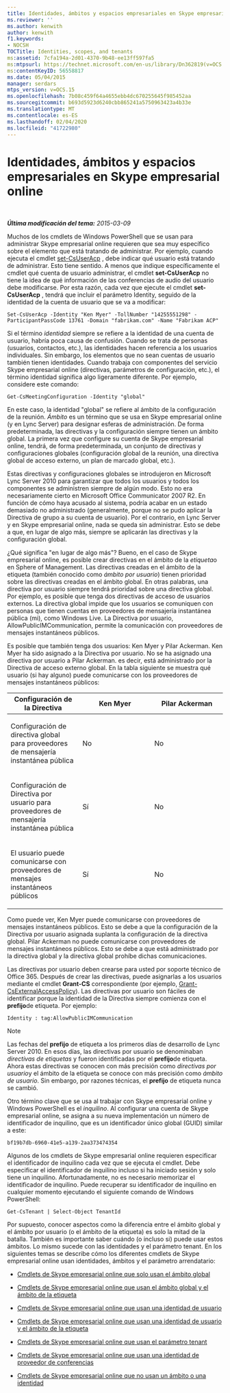 ```yaml
---
title: Identidades, ámbitos y espacios empresariales en Skype empresarial online
ms.reviewer: ''
ms.author: kenwith
author: kenwith
f1.keywords:
- NOCSH
TOCTitle: Identities, scopes, and tenants
ms:assetid: 7cfa194a-2d01-4370-9b48-ee13ff597fa5
ms:mtpsurl: https://technet.microsoft.com/en-us/library/Dn362819(v=OCS.15)
ms:contentKeyID: 56558817
ms.date: 05/04/2015
manager: serdars
mtps_version: v=OCS.15
ms.openlocfilehash: 7b08c459f64a4655ebb4dc670255645f985452aa
ms.sourcegitcommit: b693d5923d6240cbb865241a5750963423a4b33e
ms.translationtype: MT
ms.contentlocale: es-ES
ms.lasthandoff: 02/04/2020
ms.locfileid: "41722980"
---
```

<div data-xmlns="http://www.w3.org/1999/xhtml">

<div class="topic" data-xmlns="http://www.w3.org/1999/xhtml" data-msxsl="urn:schemas-microsoft-com:xslt" data-cs="http://msdn.microsoft.com/en-us/">

<div data-asp="http://msdn2.microsoft.com/asp">

# <a name="identities-scopes-and-tenants-in-skype-for-business-online"></a>Identidades, ámbitos y espacios empresariales en Skype empresarial online

</div>

<div id="mainSection">

<div id="mainBody">

<span> </span>

_**Última modificación del tema:** 2015-03-09_

Muchos de los cmdlets de Windows PowerShell que se usan para administrar Skype empresarial online requieren que sea muy específico sobre el elemento que está tratando de administrar. Por ejemplo, cuando ejecuta el cmdlet [set-CsUserAcp](https://docs.microsoft.com/powershell/module/skype/Set-CsUserAcp) , debe indicar qué usuario está tratando de administrar. Esto tiene sentido. A menos que indique específicamente el cmdlet qué cuenta de usuario administrar, el cmdlet **set-CsUserAcp** no tiene la idea de qué información de las conferencias de audio del usuario debe modificarse. Por esta razón, cada vez que ejecute el cmdlet **set-CsUserAcp** , tendrá que incluir el parámetro Identity, seguido de la identidad de la cuenta de usuario que se va a modificar:

    Set-CsUserAcp -Identity "Ken Myer" -TollNumber "14255551298" -ParticipantPassCode 13761 -Domain "fabrikam.com" -Name "Fabrikam ACP"

Si el término *identidad* siempre se refiere a la identidad de una cuenta de usuario, habría poca causa de confusión. Cuando se trata de personas (usuarios, contactos, etc.), las identidades hacen referencia a los usuarios individuales. Sin embargo, los elementos que no sean cuentas de usuario también tienen identidades. Cuando trabaja con componentes del servicio Skype empresarial online (directivas, parámetros de configuración, etc.), el término identidad significa algo ligeramente diferente. Por ejemplo, considere este comando:

    Get-CsMeetingConfiguration -Identity "global"

En este caso, la identidad "global" se refiere al ámbito de la configuración de la reunión. *Ámbito* es un término que se usa en Skype empresarial online (y en Lync Server) para designar esferas de administración. De forma predeterminada, las directivas y la configuración siempre tienen un ámbito global. La primera vez que configure su cuenta de Skype empresarial online, tendrá, de forma predeterminada, un conjunto de directivas y configuraciones globales (configuración global de la reunión, una directiva global de acceso externo, un plan de marcado global, etc.).

Estas directivas y configuraciones globales se introdujeron en Microsoft Lync Server 2010 para garantizar que todos los usuarios y todos los componentes se administren siempre de algún modo. Esto no era necesariamente cierto en Microsoft Office Communicator 2007 R2. En función de cómo haya acusado al sistema, podría acabar en un estado demasiado no administrado (generalmente, porque no se pudo aplicar la Directiva de grupo a su cuenta de usuario). Por el contrario, en Lync Server y en Skype empresarial online, nada se queda sin administrar. Esto se debe a que, en lugar de algo más, siempre se aplicarán las directivas y la configuración global.

¿Qué significa "en lugar de algo más"? Bueno, en el caso de Skype empresarial online, es posible crear directivas en el ámbito de la *etiqueta*o en Sphere of Management. Las directivas creadas en el ámbito de la etiqueta (también conocido como *ámbito por usuario*) tienen prioridad sobre las directivas creadas en el ámbito global. En otras palabras, una directiva por usuario siempre tendrá prioridad sobre una directiva global. Por ejemplo, es posible que tenga dos directivas de acceso de usuarios externos. La directiva global impide que los usuarios se comuniquen con personas que tienen cuentas en proveedores de mensajería instantánea pública (mi), como Windows Live. La Directiva por usuario, AllowPublicIMCommunication, permite la comunicación con proveedores de mensajes instantáneos públicos.

Es posible que también tenga dos usuarios: Ken Myer y Pilar Ackerman. Ken Myer ha sido asignado a la Directiva por usuario. No se ha asignado una directiva por usuario a Pilar Ackerman. es decir, está administrado por la Directiva de acceso externo global. En la tabla siguiente se muestra qué usuario (si hay alguno) puede comunicarse con los proveedores de mensajes instantáneos públicos:


<table>
<colgroup>
<col style="width: 33%" />
<col style="width: 33%" />
<col style="width: 33%" />
</colgroup>
<thead>
<tr class="header">
<th>Configuración de la Directiva</th>
<th>Ken Myer</th>
<th>Pilar Ackerman</th>
</tr>
</thead>
<tbody>
<tr class="odd">
<td><p>Configuración de directiva global para proveedores de mensajería instantánea pública</p></td>
<td><p>No</p></td>
<td><p>No</p></td>
</tr>
<tr class="even">
<td><p>Configuración de Directiva por usuario para proveedores de mensajería instantánea pública</p></td>
<td><p>Sí</p></td>
<td><p>No</p></td>
</tr>
<tr class="odd">
<td><p>El usuario puede comunicarse con proveedores de mensajes instantáneos públicos</p></td>
<td><p>Sí</p></td>
<td><p>No</p></td>
</tr>
</tbody>
</table>


Como puede ver, Ken Myer puede comunicarse con proveedores de mensajes instantáneos públicos. Esto se debe a que la configuración de la Directiva por usuario asignada suplanta la configuración de la directiva global. Pilar Ackerman no puede comunicarse con proveedores de mensajes instantáneos públicos. Esto se debe a que está administrado por la directiva global y la directiva global prohíbe dichas comunicaciones.

Las directivas por usuario deben crearse para usted por soporte técnico de Office 365. Después de crear las directivas, puede asignarlas a los usuarios mediante el cmdlet **Grant-CS** correspondiente (por ejemplo, [Grant-CsExternalAccessPolicy](https://docs.microsoft.com/powershell/module/skype/Grant-CsExternalAccessPolicy)). Las directivas por usuario son fáciles de identificar porque la identidad de la Directiva siempre comienza con el **prefijo**de etiqueta. Por ejemplo:

    Identity : tag:AllowPublicIMCommunication

<div>


> [!NOTE]  
> Las fechas del <STRONG>prefijo</STRONG> de etiqueta a los primeros días de desarrollo de Lync Server 2010. En esos días, las directivas por usuario se denominaban <EM>directivas de etiquetas</EM> y fueron identificadas por el <STRONG>prefijo</STRONG>de etiqueta. Ahora estas directivas se conocen con más precisión como <EM>directivas por usuario</EM>y el ámbito de la etiqueta se conoce con más precisión como <EM>ámbito de usuario</EM>. Sin embargo, por razones técnicas, el <STRONG>prefijo</STRONG> de etiqueta nunca se cambió.



</div>

Otro término clave que se usa al trabajar con Skype empresarial online y Windows PowerShell es el *inquilino*. Al configurar una cuenta de Skype empresarial online, se asigna a su nueva implementación un número de identificador de inquilino, que es un identificador único global (GUID) similar a este:

    bf19b7db-6960-41e5-a139-2aa373474354

Algunos de los cmdlets de Skype empresarial online requieren especificar el identificador de inquilino cada vez que se ejecuta el cmdlet. Debe especificar el identificador de inquilino incluso si ha iniciado sesión y solo tiene un inquilino. Afortunadamente, no es necesario memorizar el identificador de inquilino. Puede recuperar su identificador de inquilino en cualquier momento ejecutando el siguiente comando de Windows PowerShell:

    Get-CsTenant | Select-Object TenantId

Por supuesto, conocer aspectos como la diferencia entre el ámbito global y el ámbito por usuario (o el ámbito de la etiqueta) es solo la mitad de la batalla. También es importante saber cuándo (o incluso si) puede usar estos ámbitos. Lo mismo sucede con las identidades y el parámetro tenant. En los siguientes temas se describe cómo los diferentes cmdlets de Skype empresarial online usan identidades, ámbitos y el parámetro arrendatario:

  - [Cmdlets de Skype empresarial online que solo usan el ámbito global](cmdlets-in-skype-for-business-online-that-use-only-the-global-scope.md)

  - [Cmdlets de Skype empresarial online que usan el ámbito global y el ámbito de la etiqueta](cmdlets-in-skype-for-business-online-that-use-the-global-scope-and-the-tag-scope.md)

  - [Cmdlets de Skype empresarial online que usan una identidad de usuario](cmdlets-in-skype-for-business-online-that-use-a-user-identity.md)

  - [Cmdlets de Skype empresarial online que usan una identidad de usuario y el ámbito de la etiqueta](cmdlets-in-skype-for-business-online-that-use-a-user-identity-and-the-tag-scope.md)

  - [Cmdlets de Skype empresarial online que usan el parámetro tenant](cmdlets-in-skype-for-business-online-that-use-the-tenant-parameter.md)

  - [Cmdlets de Skype empresarial online que usan una identidad de proveedor de conferencias](cmdlets-in-skype-for-business-online-that-use-a-conferencing-provider-identity.md)

  - [Cmdlets de Skype empresarial online que no usan un ámbito o una identidad](cmdlets-in-skype-for-business-online-that-do-not-use-a-scope-or-an-identity.md)

</div>

<span> </span>

</div>

</div>

</div>

